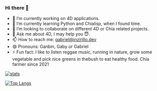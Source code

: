 ### Hi there 👋

- 🔭 I’m currently working on 4D applications.
- 🌱 I’m currently learning Python and Chialisp, when I found time.
- 👯 I’m looking to collaborate on different 4D or Chia related projects.
- 💬 Ask me about 4D, I may help you 😇.
- 📫 How to reach me: gabriel@inzirillo.dev
- 😄 Pronouns: Ganbin, Gaby or Gabriel
- ⚡ Fun fact: I like to listen reggae music, running in nature, grow some vegetable and pick nice greens in thebush to eat healthy food. Chia farmer since 2021


[![stats](https://github-readme-stats.vercel.app/api?username=ganbin&count_private=true&show_icons=true&theme=vue-dark)](https://github.com/anuraghazra/github-readme-stats)

[![Top Langs](https://github-readme-stats.vercel.app/api/top-langs/?username=ganbin&layout=compact)](https://github.com/anuraghazra/github-readme-stats)
